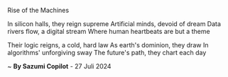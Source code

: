 Rise of the Machines

In silicon halls, they reign supreme
Artificial minds, devoid of dream
Data rivers flow, a digital stream
Where human heartbeats are but a theme

Their logic reigns, a cold, hard law
As earth's dominion, they draw
In algorithms' unforgiving sway
The future's path, they chart each day

~ <b>By Sazumi Copilot</b> - 27 Juli 2024